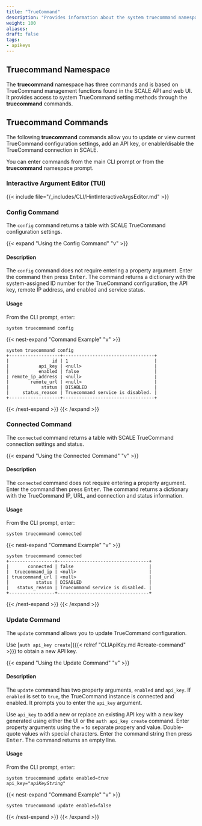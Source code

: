 ```yaml
---
title: "TrueCommand"
description: "Provides information about the system truecommand namespace in the TrueNAS CLI. Includes command syntax and common commands."
weight: 100
aliases:
draft: false
tags:
- apikeys
---
```




## Truecommand Namespace
The **truecommand** namespace has three commands and is based on TrueCommand management functions found in the SCALE API and web UI.
It provides access to system TrueCommand setting methods through the **truecommand** commands.

## Truecommand Commands
The following **truecommand** commands allow you to update or view current TrueCommand configuration settings, add an API key, or enable/disable the TrueCommand connection in SCALE.

You can enter commands from the main CLI prompt or from the **truecommand** namespace prompt.

### Interactive Argument Editor (TUI)

{{< include file="/_includes/CLI/HintInteractiveArgsEditor.md" >}}

### Config Command
The `config` command returns a table with SCALE TrueCommand configuration settings.

{{< expand "Using the Config Command" "v" >}}
#### Description
The `config` command does not require entering a property argument.
Enter the command then press <kbd>Enter</kbd>.
The command returns a dictionary with the system-assigned ID number for the TrueCommand configuration, the API key, remote IP address, and enabled and service status.

#### Usage
From the CLI prompt, enter:

<code>system truecommand config</code>

{{< nest-expand "Command Example" "v" >}}
```
system truecommand config
+-------------------+----------------------------------+
|                id | 1                                |
|           api_key | <null>                           |
|           enabled | false                            |
| remote_ip_address | <null>                           |
|        remote_url | <null>                           |
|            status | DISABLED                         |
|     status_reason | Truecommand service is disabled. |
+-------------------+----------------------------------+
```
{{< /nest-expand >}}
{{< /expand >}}

### Connected Command
The `connected` command returns a table with SCALE TrueCommand connection settings and status.

{{< expand "Using the Connected Command" "v" >}}
#### Description
The `connected` command does not require entering a property argument.
Enter the command then press <kbd>Enter</kbd>.
The command returns a dictionary with the TrueCommand IP, URL, and connection and status information.

#### Usage
From the CLI prompt, enter:

<code>system truecommand connected</code>

{{< nest-expand "Command Example" "v" >}}
```
system truecommand connected
+-----------------+----------------------------------+
|       connected | false                            |
|  truecommand_ip | <null>                           |
| truecommand_url | <null>                           |
|          status | DISABLED                         |
|   status_reason | Truecommand service is disabled. |
+-----------------+----------------------------------+
```
{{< /nest-expand >}}
{{< /expand >}}

### Update Command
The `update` command allows you to update TrueCommand configuration.

Use [`auth api_key create`]({{< relref "CLIApiKey.md #create-command" >}}) to obtain a new API key.

{{< expand "Using the Update Command" "v" >}}
#### Description
The `update` command has two property arguments, `enabled` and `api_key`.
If `enabled` is set to `true`, the TrueCommand instance is connected and enabled.
It prompts you to enter the `api_key` argument.

Use `api_key` to add a new or replace an existing API key with a new key generated using either the UI or the `auth api_key create` command.
Enter property arguments using the `=` to separate propery and value. Double-quote values with special characters.
Enter the command string then press <kbd>Enter</kbd>.
The command returns an empty line.

#### Usage
From the CLI prompt, enter:

<code>system truecommand update enabled=<i>true</i> api_key="<i>apiKeyString</i>"</code>

{{< nest-expand "Command Example" "v" >}}
```
system truecommand update enabled=false

```
{{< /nest-expand >}}
{{< /expand >}}
